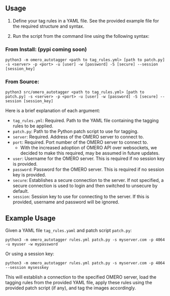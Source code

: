 ## Usage

1. Define your tag rules in a YAML file. See the provided example file for the required structure and syntax.

2. Run the script from the command line using the following syntax:
### From Install: (pypi coming soon)
```
python3 -m omero_autotagger <path to tag_rules.yml> [path to patch.py] -s <server> -p <port> -u [user] -w [password] -S [secure] --session [session_key]
```
### From Source:
```
python3 src/omero_autotagger <path to tag_rules.yml> [path to patch.py] -s <server> -p <port> -u [user] -w [password] -S [secure] --session [session_key]
```

Here is a brief explanation of each argument:

- `tag_rules.yml`: Required. Path to the YAML file containing the tagging rules to be applied.
- `patch.py`: Path to the Python patch script to use for tagging.
- `server`: Required. Address of the OMERO server to connect to.
- `port`: Required. Port number of the OMERO server to connect to.
    * With the increased adoption of OMERO API over websockets, we decided to make this required, may be assumed in future updates.
- `user`: Username for the OMERO server. This is required if no session key is provided.
- `password`: Password for the OMERO server. This is required if no session key is provided.
- `secure`: Establishes a secure connection to the server. If not specified, a secure connection is used to login and then switched to unsecure by default.
- `session`: Session key to use for connecting to the server. If this is provided, username and password will be ignored.

## Example Usage

Given a YAML file `tag_rules.yaml` and patch script `patch.py`:

```
python3 -m omero_autotagger rules.yml patch.py -s myserver.com -p 4064 -u myuser -w mypassword
```

Or using a session key:

```
python3 -m omero_autotagger rules.yml patch.py -s myserver.com -p 4064 --session mysesskey
```

This will establish a connection to the specified OMERO server, load the tagging rules from the provided YAML file, apply these rules using the provided patch script (if any), and tag the images accordingly.
